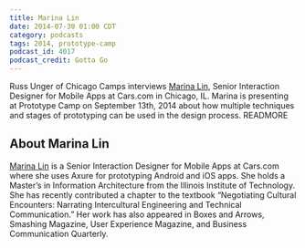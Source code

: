 ```yaml
---
title: Marina Lin
date: 2014-07-30 01:00 CDT
category: podcasts
tags: 2014, prototype-camp
podcast_id: 4017
podcast_credit: Gotta Go
---
```


Russ Unger of Chicago Camps interviews <a href="https://twitter.com/Marina4UX" rel="nofollow">Marina Lin</a>, Senior Interaction Designer for Mobile Apps at Cars.com in Chicago, IL. Marina is presenting at Prototype Camp on September 13th, 2014 about how multiple techniques and stages of prototyping can be used in the design process. READMORE

## About Marina Lin

<a href="http://www.marinalin.com/" rel="nofollow">Marina Lin</a> is a Senior Interaction Designer for Mobile Apps at Cars.com where she uses Axure for prototyping Android and iOS apps. She holds a Master&#8217;s in Information Architecture from the Illinois Institute of Technology. She has recently contributed a chapter to the textbook &#8220;Negotiating Cultural Encounters: Narrating Intercultural Engineering and Technical Communication.&#8221; Her work has also appeared in Boxes and Arrows, Smashing Magazine, User Experience Magazine, and Business Communication Quarterly.
